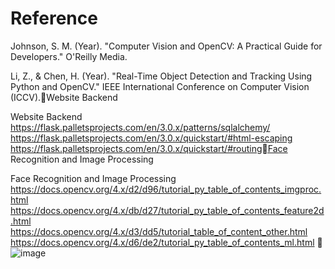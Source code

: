 # Reference
Johnson, S. M. (Year). "Computer Vision and OpenCV: A Practical Guide for Developers." O'Reilly Media.

Li, Z., & Chen, H. (Year). "Real-Time Object Detection and Tracking Using Python and OpenCV." IEEE International Conference on Computer Vision (ICCV).Website Backend

Website Backend
https://flask.palletsprojects.com/en/3.0.x/patterns/sqlalchemy/
https://flask.palletsprojects.com/en/3.0.x/quickstart/#html-escaping
https://flask.palletsprojects.com/en/3.0.x/quickstart/#routingFace Recognition and Image Processing

Face Recognition and Image Processing
https://docs.opencv.org/4.x/d2/d96/tutorial_py_table_of_contents_imgproc.html
https://docs.opencv.org/4.x/db/d27/tutorial_py_table_of_contents_feature2d.html
https://docs.opencv.org/4.x/d3/dd5/tutorial_table_of_content_other.html
https://docs.opencv.org/4.x/d6/de2/tutorial_py_table_of_contents_ml.html

![image](https://github.com/AjinAhammed/Reference/assets/147647734/d2166506-54bd-41da-8396-3ab429fac6c9)
